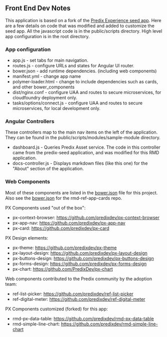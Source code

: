 ## Front End Dev Notes
This application is based on a fork of the [Predix Experience seed app](https://github.com/PredixDev/predix-seed).  Here are a few details on code that was modified and added to customize the seed app.  All the javascript code is in the public/scripts directory.  High level app configuration is in the root directory.

### App configuration
* app.js - set tabs for main navigation.
* routes.js - configure URLs and states for Angular UI router.
* bower.json - add runtime dependencies.  (including web components)
* manifest.yml - change app name
* polymer-loader.html - change to include dependencies such as cards, and other bower_components
* dist/nginx.conf - configure UAA and routes to secure microservices, for cloudfoundry deployment only.
* tasks/options/connect.js - configure UAA and routes to secure microservices, for local development only.

### Angular Controllers
These controllers map to the main nav items on the left of the application.  They can be found in the public/scripts/modules/sample-module directory.
* dashboard.js - Queries Predix Asset service.  The code in this controller came from the predix-seed application, and was modified for this RMD application.
* docs-controller.js - Displays markdown files (like this one) for the "About" section of the application.

### Web Components
Most of these components are listed in the [bower.json](https://github.com/PredixDev/rmd-ref-app-ui/blob/master/bower.json) file for this project.  Also see the [bower.json](https://github.com/PredixDev/rmd-ref-app-cards/blob/master/bower.json) for the rmd-ref-app-cards repo.

PX Components used "out of the box":
* px-context-browser: https://github.com/predixdev/px-context-browser
* px-app-nav: https://github.com/predixdev/px-app-nav
* px-card: https://github.com/predixdev/px-card

PX Design elements:
* px-theme: https://github.com/predixdev/px-theme
* px-layout-design: https://github.com/predixdev/px-layout-design
* px-buttons-design: https://github.com/predixdev/px-buttons-design
* px-forms-design: https://github.com/predixdev/px-forms-design
* px-chart: https://github.com/PredixDev/px-chart

Web components contributed to the Predix community by the adoption team:
* ref-list-picker: https://github.com/predixdev/ref-list-picker
* ref-digital-meter: https://github.com/predixdev/ref-digital-meter

PX Components customized (forked) for this app:
* rmd-px-data-table: https://github.com/predixdev/rmd-px-data-table
* rmd-simple-line-chart: https://github.com/predixdev/rmd-simple-line-chart
